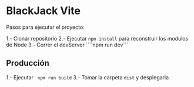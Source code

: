 # BlackJack Vite

Pasos para ejecutar el proyecto:

1.- Clonar repositorio
2.- Ejecutar ``` npm install ``` para reconstruir los modulos de Node
3.- Correr el devServer ````npm run dev```

## Producción
1.- Ejecutar ``` npm run build```
3.- Tomar la carpeta ```dist``` y desplegarla